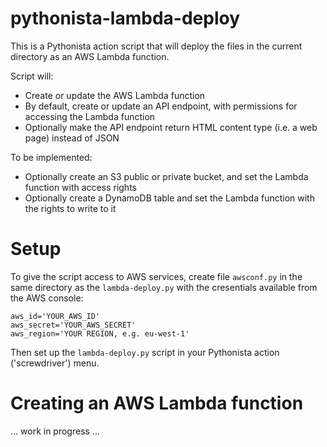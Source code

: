 # pythonista-lambda-deploy

This is a Pythonista action script that will deploy the files in the current directory as an AWS Lambda function.

Script will:

- Create or update the AWS Lambda function
- By default, create or update an API endpoint, with permissions for accessing the Lambda function
- Optionally make the API endpoint return HTML content type (i.e. a web page) instead of JSON

To be implemented:

- Optionally create an S3 public or private bucket, and set the Lambda function with access rights
- Optionally create a DynamoDB table and set the Lambda function with the rights to write to it

# Setup

To give the script access to AWS services, create file `awsconf.py` in the same directory as the `lambda-deploy.py` with the cresentials available from the AWS console:

    aws_id='YOUR_AWS_ID'
    aws_secret='YOUR_AWS_SECRET'
    aws_region='YOUR REGION, e.g. eu-west-1'

Then set up the `lambda-deploy.py` script in your Pythonista action ('screwdriver') menu.

# Creating an AWS Lambda function

... work in progress ...
